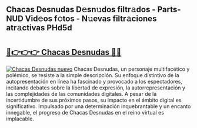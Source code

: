 ## Chacas Desnudas D𝚎sn𝚞dos filtr𝚊dos - Parts-NUD Vid𝚎os f𝚘tos - N𝚞evas filtr𝚊ciones atr𝚊ctivas PHd5d

# <h2><a href="http://mb7t6yi.tromn.icu/?c=Chacas+Desnudas">🔗👉👉👉 Chacas Desnudas 🔗🔗</a></h2>

[![Chacas Desnudas nuevo](https://i.imgur.com/pEAQMta.gif)](http://mb7t6yi.tromn.icu/?c=Chacas+Desnudas)
Chacas Desnudas, un personaje multifacético y polémico, se resiste a la simple descripción. Su enfoque distintivo de la autopresentación en línea ha fascinado y provocado a los espectadores, incitando debates sobre la libertad de expresión, la autorrepresentación y las complejidades de las comunidades digitales. A pesar de la incertidumbre de sus próximos pasos, su impacto en el ámbito digital es significativo. Impulsado por una determinación inquebrantable y un encanto innegable, el progreso de Chacas Desnudas en el reino virtual es implacable.
